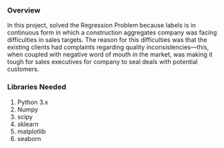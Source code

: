 <h3> Overview </h3>
<body>In this project, solved the Regression Problem because labels is in continuous form in which a construction aggregates company was facing difficulties in sales targets.
The reason for this difficulties was that the existing clients had complaints regarding quality inconsistencies—this, when coupled with negative word of
mouth in the market, was making it tough for sales executives for company to seal deals with potential customers.</body>

<h3>Libraries Needed</h3>
<ol>
  <li>Python 3.x</li>
  <li>Numpy</li>
  <li>scipy</li>
  <li>sklearn</li>
  <li>matplotlib</li>
  <li>seaborn</li>
</ol>
</body>

